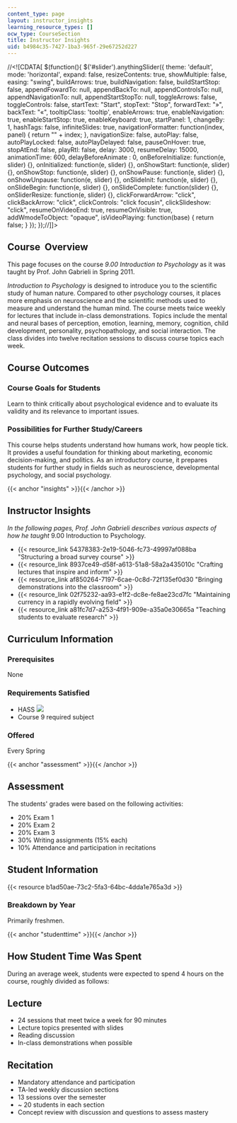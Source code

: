 ```yaml
---
content_type: page
layout: instructor_insights
learning_resource_types: []
ocw_type: CourseSection
title: Instructor Insights
uid: b4984c35-7427-1ba3-965f-29e67252d227
---
```

//\<!\[CDATA\[ $(function(){ $('#slider').anythingSlider({ theme: 'default', mode: 'horizontal', expand: false, resizeContents: true, showMultiple: false, easing: "swing", buildArrows: true, buildNavigation: false, buildStartStop: false, appendFowardTo: null, appendBackTo: null, appendControlsTo: null, appendNavigationTo: null, appendStartStopTo: null, toggleArrows: false, toggleControls: false, startText: "Start", stopText: "Stop", forwardText: "»", backText: "«", tooltipClass: 'tooltip', enableArrows: true, enableNavigation: true, enableStartStop: true, enableKeyboard: true, startPanel: 1, changeBy: 1, hashTags: false, infiniteSlides: true, navigationFormatter: function(index, panel) { return "" + index; }, navigationSize: false, autoPlay: false, autoPlayLocked: false, autoPlayDelayed: false, pauseOnHover: true, stopAtEnd: false, playRtl: false, delay: 3000, resumeDelay: 15000, animationTime: 600, delayBeforeAnimate : 0, onBeforeInitialize: function(e, slider) {}, onInitialized: function(e, slider) {}, onShowStart: function(e, slider) {}, onShowStop: function(e, slider) {}, onShowPause: function(e, slider) {}, onShowUnpause: function(e, slider) {}, onSlideInit: function(e, slider) {}, onSlideBegin: function(e, slider) {}, onSlideComplete: function(slider) {}, onSliderResize: function(e, slider) {}, clickForwardArrow: "click", clickBackArrow: "click", clickControls: "click focusin", clickSlideshow: "click", resumeOnVideoEnd: true, resumeOnVisible: true, addWmodeToObject: "opaque", isVideoPlaying: function(base) { return false; } }); });//\]\]>

## Course  Overview

This page focuses on the course _9.00_ _Introduction to Psychology_ as it was taught by Prof. John Gabrieli in Spring 2011.

_Introduction to Psychology_ is designed to introduce you to the scientific study of human nature. Compared to other psychology courses, it places more emphasis on neuroscience and the scientific methods used to measure and understand the human mind. The course meets twice weekly for lectures that include in-class demonstrations. Topics include the mental and neural bases of perception, emotion, learning, memory, cognition, child development, personality, psychopathology, and social interaction. The class divides into twelve recitation sessions to discuss course topics each week.

## Course Outcomes

### Course Goals for Students

Learn to think critically about psychological evidence and to evaluate its validity and its relevance to important issues.

### Possibilities for Further Study/Careers

This course helps students understand how humans work, how people tick. It provides a useful foundation for thinking about marketing, economic decision-making, and politics. As an introductory course, it prepares students for further study in fields such as neuroscience, developmental psychology, and social psychology.

{{< anchor "insights" >}}{{< /anchor >}}

## Instructor Insights

_In the following pages, Prof. John Gabrieli describes various aspects of how he taught_ 9.00 Introduction to Psychology.

- {{< resource_link 54378383-2e19-5046-fc73-49997af088ba "Structuring a broad survey course" >}}
- {{< resource_link 8937ce49-d58f-a613-51a8-58a2a435010c "Crafting lectures that inspire and inform" >}}
- {{< resource_link af850264-7197-6cae-0c8d-72f135ef0d30 "Bringing demonstrations into the classroom" >}}
- {{< resource_link 02f75232-aa93-e1f2-dc8e-fe8ae23cd7fc "Maintaining currency in a rapidly evolving field" >}}
- {{< resource_link a81fc7d7-a253-4f91-909e-a35a0e30665a "Teaching students to evaluate research" >}}

## Curriculum Information

### Prerequisites

None

### Requirements Satisfied

- HASS ![](/images/educator/icon-question-hass.png)
- Course 9 required subject

### Offered

Every Spring

{{< anchor "assessment" >}}{{< /anchor >}}

## Assessment

The students' grades were based on the following activities:

- 20% Exam 1
- 20% Exam 2
- 20% Exam 3
- 30% Writing assignments (15% each)
- 10% Attendance and participation in recitations

## Student Information

{{< resource b1ad50ae-73c2-5fa3-64bc-4dda1e765a3d >}}

### Breakdown by Year

Primarily freshmen.

{{< anchor "studenttime" >}}{{< /anchor >}}

## How Student Time Was Spent

During an average week, students were expected to spend 4 hours on the course, roughly divided as follows:

## Lecture

- 24 sessions that meet twice a week for 90 minutes
- Lecture topics presented with slides
- Reading discussion
- In-class demonstrations when possible

## Recitation

- Mandatory attendance and participation
- TA-led weekly discussion sections
- 13 sessions over the semester
- ~ 20 students in each section
- Concept review with discussion and questions to assess mastery